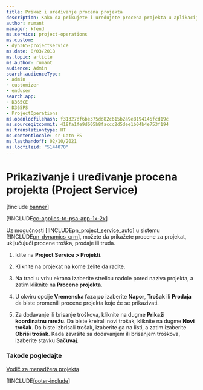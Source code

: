 ```yaml
---
title: Prikaz i uređivanje procena projekta
description: Kako da prikujete i uređujete procena projekta u aplikaciji Project Service
author: rumant
manager: kfend
ms.service: project-operations
ms.custom:
- dyn365-projectservice
ms.date: 8/03/2018
ms.topic: article
ms.author: rumant
audience: Admin
search.audienceType:
- admin
- customizer
- enduser
search.app:
- D365CE
- D365PS
- ProjectOperations
ms.openlocfilehash: f31327df6be375dd82c615b2a9e8194145fcd19c
ms.sourcegitcommit: 418fa1fe9d605b8faccc2d5dee1b04b4e753f194
ms.translationtype: HT
ms.contentlocale: sr-Latn-RS
ms.lasthandoff: 02/10/2021
ms.locfileid: "5144070"
---
```

# <a name="view-and-edit-project-estimates-project-service"></a>Prikazivanje i uređivanje procena projekta (Project Service)

[!include [banner](../includes/psa-now-project-operations.md)]

[!INCLUDE[cc-applies-to-psa-app-1x-2x](../includes/cc-applies-to-psa-app-1x-2x.md)]

Uz mogućnosti [!INCLUDE[pn_project_service_auto](../includes/pn-project-service-auto.md)] u sistemu [!INCLUDE[pn_dynamics_crm](../includes/pn-dynamics-crm.md)], možete da prikažete procene za projekat, uključujući procene troška, prodaje ili truda.  
  
1.  Idite na **Project Service > Projekti**.  
  
2.  Kliknite na projekat na kome želite da radite.  
  
3.  Na traci u vrhu ekrana izaberite strelicu nadole pored naziva projekta, a zatim kliknite na **Procene projekta**.  
  
4.  U okviru opcije **Vremenska faza po** izaberite **Napor**, **Trošak** ili **Prodaja** da biste promenili procene projekta koje će se prikazivati.  
  
5.  Za dodavanje ili brisanje troškova, kliknite na dugme **Prikaži koordinatnu mrežu**. Da biste kreirali novi trošak, kliknite na dugme **Novi trošak**. Da biste izbrisali trošak, izaberite ga na listi, a zatim izaberite **Obriši trošak**. Kada završite sa dodavanjem ili brisanjem troškova, izaberite stavku **Sačuvaj**.  
  
### <a name="see-also"></a>Takođe pogledajte  
 [Vodič za menadžera projekta](../psa/project-manager-guide.md)


[!INCLUDE[footer-include](../includes/footer-banner.md)]